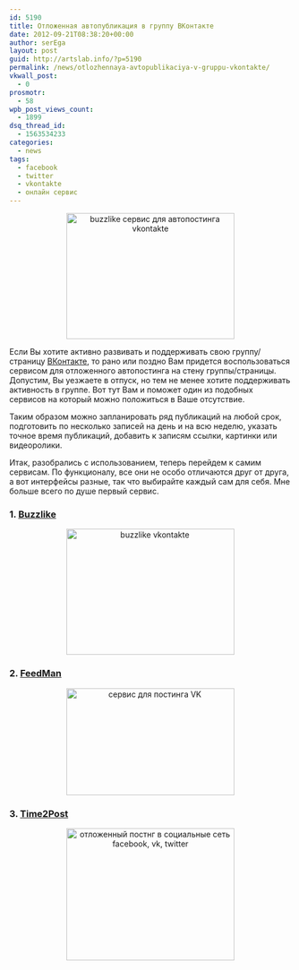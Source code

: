 ```yaml
---
id: 5190
title: Отложенная автопубликация в группу ВКонтакте
date: 2012-09-21T08:38:20+00:00
author: serEga
layout: post
guid: http://artslab.info/?p=5190
permalink: /news/otlozhennaya-avtopublikaciya-v-gruppu-vkontakte/
vkwall_post:
  - 0
prosmotr:
  - 58
wpb_post_views_count:
  - 1899
dsq_thread_id:
  - 1563534233
categories:
  - news
tags:
  - facebook
  - twitter
  - vkontakte
  - онлайн сервис
---
```

<center>
  <a href="http://googledrive.com/host/0B9lHVSSSdxdxd0hjdUdmRzY3Tjg/servis_buzzline.png"><img src="http://googledrive.com/host/0B9lHVSSSdxdxd0hjdUdmRzY3Tjg/servis_buzzline-300x225.png" alt="buzzlike сервис для автопостинга vkontakte" title="servis_buzzlike" width="300" height="225" class="aligncenter size-medium wp-image-5210" srcset="http://googledrive.com/host/0B9lHVSSSdxdxd0hjdUdmRzY3Tjg/servis_buzzline-300x225.png 300w, http://googledrive.com/host/0B9lHVSSSdxdxd0hjdUdmRzY3Tjg/servis_buzzline.png 992w" sizes="(max-width: 300px) 100vw, 300px" /></a>
</center>

Если Вы хотите активно развивать и поддерживать свою группу/страницу [ВКонтакте](http://artslab.info/tag/vkontakte/), то рано или поздно Вам придется воспользоваться сервисом для отложенного автопостинга на стену группы/страницы. Допустим, Вы уезжаете в отпуск, но тем не менее хотите поддерживать активность в группе. Вот тут Вам и поможет один из подобных сервисов на который можно положиться в Ваше отсутствие.

Таким образом можно запланировать ряд публикаций на любой срок, подготовить по несколько записей на день и на всю неделю, указать точное время публикаций, добавить к записям ссылки, картинки или видеоролики.

<!--more-->

Итак, разобрались с использованием, теперь перейдем к самим сервисам. По функционалу, все они не особо отличаются друг от друга, а вот интерфейсы разные, так что выбирайте каждый сам для себя. Мне больше всего по душе первый сервис.

### 1. [Buzzlike](http://buzzlike.ru)

<center>
  <a href="http://googledrive.com/host/0B9lHVSSSdxdxd0hjdUdmRzY3Tjg/servis_buzzline.png"><img src="http://googledrive.com/host/0B9lHVSSSdxdxd0hjdUdmRzY3Tjg/servis_buzzline-300x225.png" alt="buzzlike vkontakte" title="servis_buzzlike" width="300" height="225" class="aligncenter size-medium wp-image-5210" srcset="http://googledrive.com/host/0B9lHVSSSdxdxd0hjdUdmRzY3Tjg/servis_buzzline-300x225.png 300w, http://googledrive.com/host/0B9lHVSSSdxdxd0hjdUdmRzY3Tjg/servis_buzzline.png 992w" sizes="(max-width: 300px) 100vw, 300px" /></a>
</center>

### 2. [FeedMan](http://feedman.ru)

<center>
  <a href="http://googledrive.com/host/0B9lHVSSSdxdxd0hjdUdmRzY3Tjg/feedman_vk.png"><img src="http://googledrive.com/host/0B9lHVSSSdxdxd0hjdUdmRzY3Tjg/feedman_vk-300x191.png" alt="сервис для постинга VK" title="feedman_vk" width="300" height="191" class="aligncenter size-medium wp-image-5214" srcset="http://googledrive.com/host/0B9lHVSSSdxdxd0hjdUdmRzY3Tjg/feedman_vk-300x191.png 300w, http://googledrive.com/host/0B9lHVSSSdxdxd0hjdUdmRzY3Tjg/feedman_vk.png 1019w" sizes="(max-width: 300px) 100vw, 300px" /></a>
</center>

### 3. [Time2Post](http://time2post.ru/)

<center>
  <a href="http://googledrive.com/host/0B9lHVSSSdxdxd0hjdUdmRzY3Tjg/time2post_vk.png"><img src="http://googledrive.com/host/0B9lHVSSSdxdxd0hjdUdmRzY3Tjg/time2post_vk-300x236.png" alt="отложенный постнг в социальные сеть facebook, vk, twitter" title="time2post_vk" width="300" height="236" class="aligncenter size-medium wp-image-5215" srcset="http://googledrive.com/host/0B9lHVSSSdxdxd0hjdUdmRzY3Tjg/time2post_vk-300x236.png 300w, http://googledrive.com/host/0B9lHVSSSdxdxd0hjdUdmRzY3Tjg/time2post_vk.png 975w" sizes="(max-width: 300px) 100vw, 300px" /></a>
</center>